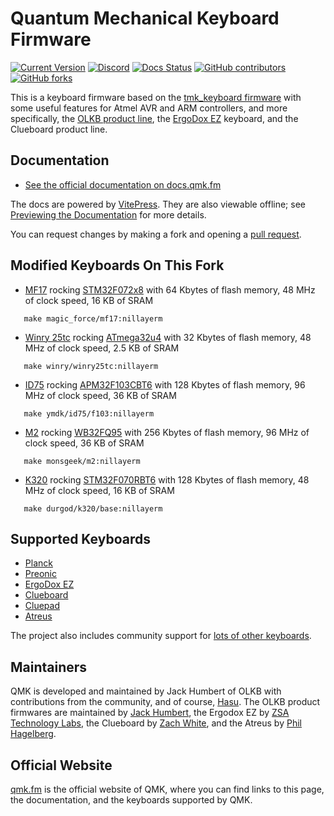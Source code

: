 # Quantum Mechanical Keyboard Firmware

[![Current Version](https://img.shields.io/github/tag/qmk/qmk_firmware.svg)](https://github.com/qmk/qmk_firmware/tags)
[![Discord](https://img.shields.io/discord/440868230475677696.svg)](https://discord.gg/qmk)
[![Docs Status](https://img.shields.io/badge/docs-ready-orange.svg)](https://docs.qmk.fm)
[![GitHub contributors](https://img.shields.io/github/contributors/qmk/qmk_firmware.svg)](https://github.com/qmk/qmk_firmware/pulse/monthly)
[![GitHub forks](https://img.shields.io/github/forks/qmk/qmk_firmware.svg?style=social&label=Fork)](https://github.com/qmk/qmk_firmware/)

This is a keyboard firmware based on the [tmk\_keyboard firmware](https://github.com/tmk/tmk_keyboard) with some useful features for Atmel AVR and ARM controllers, and more specifically, the [OLKB product line](https://olkb.com), the [ErgoDox EZ](https://ergodox-ez.com) keyboard, and the Clueboard product line.

## Documentation

* [See the official documentation on docs.qmk.fm](https://docs.qmk.fm)

The docs are powered by [VitePress](https://vitepress.dev/). They are also viewable offline; see [Previewing the Documentation](https://docs.qmk.fm/#/contributing?id=previewing-the-documentation) for more details.

You can request changes by making a fork and opening a [pull request](https://github.com/qmk/qmk_firmware/pulls).


## Modified Keyboards On This Fork

* [MF17](keyboards/magic_force/mf17/) rocking [STM32F072x8](https://www.st.com/content/st_com/en/search.html#q=STM32F072-t=products-page=1) with 64 Kbytes of flash memory, 48 MHz of clock speed, 16 KB of SRAM
```
   make magic_force/mf17:nillayerm
```

* [Winry 25tc](/keyboards/winry/winry25tc/) rocking [ATmega32u4](https://www.etechnophiles.com/atmega32u4-pinout/) with 32 Kbytes of flash memory, 48 MHz of clock speed, 2.5 KB of SRAM
```
   make winry/winry25tc:nillayerm
```

* [ID75](keyboards/ymdk/id75/) rocking [APM32F103CBT6](https://global.geehy.com/product/fifth/APM32F103) with 128 Kbytes of flash memory, 96 MHz of clock speed, 36 KB of SRAM
```
   make ymdk/id75/f103:nillayerm
```

* [M2](keyboards/monsgeek/m2/) rocking [WB32FQ95](https://www.westberrytech.com/uploads/file/WB32FQ95xx/EN_DS1905020_WB32FQ95xC_V01.pdf) with 256 Kbytes of flash memory, 96 MHz of clock speed, 36 KB of SRAM
```
   make monsgeek/m2:nillayerm
```

* [K320](/keyboards/durgod/k320/) rocking [STM32F070RBT6](https://www.st.com/en/microcontrollers-microprocessors/stm32f070rb.html) with 128 Kbytes of flash memory, 48 MHz of clock speed, 16 KB of SRAM
```
   make durgod/k320/base:nillayerm
```


## Supported Keyboards

* [Planck](/keyboards/planck/)
* [Preonic](/keyboards/preonic/)
* [ErgoDox EZ](/keyboards/ergodox_ez/)
* [Clueboard](/keyboards/clueboard/)
* [Cluepad](/keyboards/clueboard/17/)
* [Atreus](/keyboards/atreus/)

The project also includes community support for [lots of other keyboards](/keyboards/).

## Maintainers

QMK is developed and maintained by Jack Humbert of OLKB with contributions from the community, and of course, [Hasu](https://github.com/tmk). The OLKB product firmwares are maintained by [Jack Humbert](https://github.com/jackhumbert), the Ergodox EZ by [ZSA Technology Labs](https://github.com/zsa), the Clueboard by [Zach White](https://github.com/skullydazed), and the Atreus by [Phil Hagelberg](https://github.com/technomancy).

## Official Website

[qmk.fm](https://qmk.fm) is the official website of QMK, where you can find links to this page, the documentation, and the keyboards supported by QMK.
